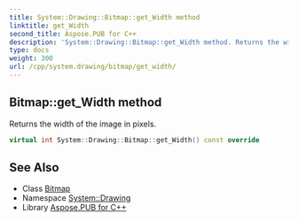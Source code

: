 ```yaml
---
title: System::Drawing::Bitmap::get_Width method
linktitle: get_Width
second_title: Aspose.PUB for C++
description: 'System::Drawing::Bitmap::get_Width method. Returns the width of the image in pixels in C++.'
type: docs
weight: 300
url: /cpp/system.drawing/bitmap/get_width/
---
```

## Bitmap::get_Width method


Returns the width of the image in pixels.

```cpp
virtual int System::Drawing::Bitmap::get_Width() const override
```

## See Also

* Class [Bitmap](../)
* Namespace [System::Drawing](../../)
* Library [Aspose.PUB for C++](../../../)
